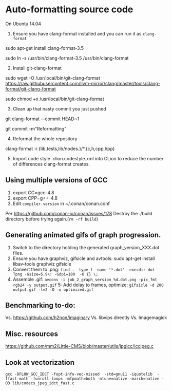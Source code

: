 

# Auto-formatting source code

On Ubuntu 14.04

1. Ensure you have clang-format installed and you can run it as `clang-format`

sudo apt-get install clang-format-3.5

sudo ln -s /usr/bin/clang-format-3.5 /usr/bin/clang-format


2. Install git-clang-format

sudo wget -O /usr/local/bin/git-clang-format https://raw.githubusercontent.com/llvm-mirror/clang/master/tools/clang-format/git-clang-format

sudo chmod +x /usr/local/bin/git-clang-format


3. Clean up that nasty commit you just pushed

git clang-format --commit HEAD~1

git commit -m"Reformatting"

4. Reformat the whole repository

clang-format -i {lib,tests,lib/nodes.}/*.{c,h,cpp,hpp}


5. Import code style .clion.codestyle.xml into CLion to reduce the number of differences clang-format creates.

## Using multiple versions of GCC

1. export CC=gcc-4.8
2. export CPP=g++-4.8
3. Edit `compiler.version` in ~/.conan/conan.conf 

Per https://github.com/conan-io/conan/issues/178
Destroy the ./build directory before trying again.(`rm -rf build`)


## Generating animated gifs of graph progression.

1. Switch to the directory holding the generated graph_version_XXX.dot files.
2. Ensure you have graphviz, gifsicle and avtools:  sudo apt-get install libav-tools graphviz gifsicle
3. Convert them to .png: `find . -type f -name '*.dot' -execdir dot -Tpng -Gsize=5,9\! -Gdpi=100  -O {} \;`
4. Assemble .gif: `avconv -i job_2_graph_version_%d.dot.png -pix_fmt rgb24 -y output.gif`
5: Add delay to frames, optimize: `gifsicle -d 200 output.gif -l=2 -O -o optimized.gif`



## Benchmarking to-do:

Vs. https://github.com/h2non/imaginary
Vs. libvips directly
Vs. Imagemagick


## Misc. resources

https://github.com/mm2/Little-CMS/blob/master/utils/jpgicc/iccjpeg.c


## Look at vectorization

    gcc -DFLOW_GCC_IDCT -fopt-info-vec-missed  -std=gnu11 -iquotelib  -ffast-math -funroll-loops -mfpmath=both -mtune=native -march=native -O3 lib/codecs_jpeg_idct_fast.c



